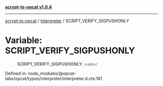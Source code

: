 [**scrypt-ts-opcat v1.0.4**](../../../README.md)

***

[scrypt-ts-opcat](../../../README.md) / [Interpreter](../README.md) / SCRIPT\_VERIFY\_SIGPUSHONLY

# Variable: SCRIPT\_VERIFY\_SIGPUSHONLY

> **SCRIPT\_VERIFY\_SIGPUSHONLY**: `number`

Defined in: node\_modules/@opcat-labs/opcat/types/interpreter/interpreter.d.cts:181
